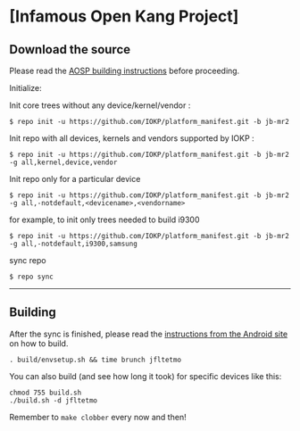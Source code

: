 [Infamous Open Kang Project]
====================================


Download the source
--------------

Please read the [AOSP building instructions](http://source.android.com/source/index.html) before proceeding.

Initialize:

Init core trees without any device/kernel/vendor :

    $ repo init -u https://github.com/IOKP/platform_manifest.git -b jb-mr2

Init repo with all devices, kernels and vendors supported by IOKP :

    $ repo init -u https://github.com/IOKP/platform_manifest.git -b jb-mr2 -g all,kernel,device,vendor

Init repo only for a particular device

    $ repo init -u https://github.com/IOKP/platform_manifest.git -b jb-mr2 -g all,-notdefault,<devicename>,<vendorname>

for example, to init only trees needed to build i9300

    $ repo init -u https://github.com/IOKP/platform_manifest.git -b jb-mr2 -g all,-notdefault,i9300,samsung

sync repo

    $ repo sync

***

Building
--------

After the sync is finished, please read the [instructions from the Android site](http://s.android.com/source/building.html) on how to build.

    . build/envsetup.sh && time brunch jfltetmo


You can also build (and see how long it took) for specific devices like this:
    
    chmod 755 build.sh
    ./build.sh -d jfltetmo

Remember to `make clobber` every now and then!

